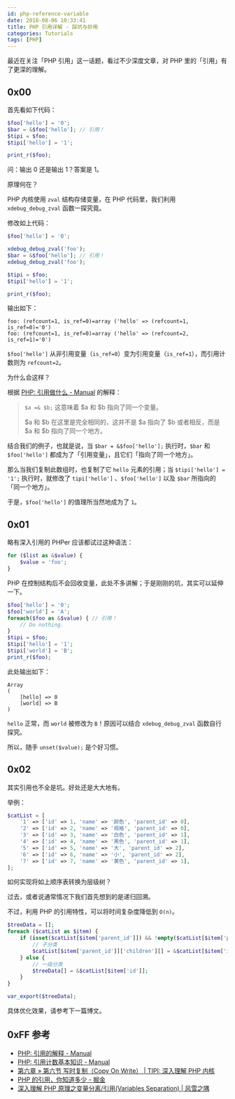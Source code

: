 ```yaml
---
id: php-reference-variable
date: 2018-08-06 10:33:41
title: PHP 引用详解 - 踩坑与妙用
categories: Tutorials
tags: [PHP]
---
```


最近在关注「PHP 引用」这一话题，看过不少深度文章，对 PHP 里的「引用」有了更深的理解。

## 0x00

首先看如下代码：

```php
$foo['hello'] = '0';
$bar = &$foo['hello']; // 引用！
$tipi = $foo;
$tipi['hello'] = '1';

print_r($foo);
```

问：输出 0 还是输出 1？答案是 1。

原理何在？

PHP 内核使用 `zval` 结构存储变量，在 PHP 代码里，我们利用 `xdebug_debug_zval` 函数一探究竟。

修改如上代码：

```php
$foo['hello'] = '0';

xdebug_debug_zval('foo');
$bar = &$foo['hello']; // 引用！
xdebug_debug_zval('foo');

$tipi = $foo;
$tipi['hello'] = '1';

print_r($foo);
```

输出如下：

```
foo: (refcount=1, is_ref=0)=array ('hello' => (refcount=1, is_ref=0)='0')
foo: (refcount=1, is_ref=0)=array ('hello' => (refcount=2, is_ref=1)='0')
```

`$foo['hello']` 从非引用变量（`is_ref=0`）变为引用变量（`is_ref=1`），而引用计数则为 `refcount=2`。

为什么会这样？

根据 [PHP: 引用做什么 - Manual](http://php.net/manual/zh/language.references.whatdo.php) 的解释：

> `$a =& $b;` 这意味着 $a 和 $b 指向了同一个变量。
>
> $a 和 $b 在这里是完全相同的，这并不是 $a 指向了 $b 或者相反，而是 $a 和 $b 指向了同一个地方。

结合我们的例子，也就是说，当 `$bar = &$foo['hello'];` 执行时，`$bar` 和 `$foo['hello']` 都成为了「引用变量」，且它们「指向了同一个地方」。

那么当我们复制此数组时，也复制了它 `hello` 元素的引用；当 `$tipi['hello'] = '1';` 执行时，就修改了 `tipi['hello']` 、`$foo['hello']` 以及 `$bar` 所指向的「同一个地方」。

于是，`$foo['hello']` 的值理所当然地成为了 `1`。

## 0x01

略有深入引用的 PHPer 应该都试过这种语法：

```php
for ($list as &$value) {
    $value = 'foo';
}
```

PHP 在控制结构后不会回收变量，此处不多讲解；于是刚刚的坑，其实可以延伸一下。

```php
$foo['hello'] = '0';
$foo['world'] = 'A';
foreach($foo as &$value) { // 引用！
    // Do nothing.
}
$tipi = $foo;
$tipi['hello'] = '1';
$tipi['world'] = 'B';
print_r($foo);
```

此处输出如下：

```
Array
(
    [hello] => 0
    [world] => B
)
```

`hello` 正常，而 `world` 被修改为 `B`！原因可以结合 `xdebug_debug_zval` 函数自行探究。

所以，随手 `unset($value);` 是个好习惯。

## 0x02

其实引用也不全是坑。好处还是大大地有。

举例：

```php
$catList = [
    '1' => ['id' => 1, 'name' => '颜色', 'parent_id' => 0],
    '2' => ['id' => 2, 'name' => '规格', 'parent_id' => 0],
    '3' => ['id' => 3, 'name' => '白色', 'parent_id' => 1],
    '4' => ['id' => 4, 'name' => '黑色', 'parent_id' => 1],
    '5' => ['id' => 5, 'name' => '大', 'parent_id' => 2],
    '6' => ['id' => 6, 'name' => '小', 'parent_id' => 2],
    '7' => ['id' => 7, 'name' => '黄色', 'parent_id' => 1],
];
```

如何实现将如上顺序表转换为层级树？

过去，或者说通常情况下我们首先想到的是递归回溯。

不过，利用 PHP 的引用特性，可以将时间复杂度降低到 `O(n)`。

```php
$treeData = [];
foreach ($catList as $item) {
    if (isset($catList[$item['parent_id']]) && !empty($catList[$item['parent_id']])) {
        // 子分类
        $catList[$item['parent_id']]['children'][] = &$catList[$item['id']];
    } else {
        // 一级分类
        $treeData[] = &$catList[$item['id']];
    }
}

var_export($treeData);
```

具体优化效果，请参考下一篇博文。

## 0xFF 参考

- [PHP: 引用的解释 - Manual](http://php.net/manual/zh/language.references.php)
- [PHP: 引用计数基本知识 - Manual](http://php.net/manual/zh/features.gc.refcounting-basics.php)
- [第六章 » 第六节 写时复制（Copy On Write） | TIPI: 深入理解 PHP 内核](http://www.php-internals.com/book/?p=chapt06/06-06-copy-on-write)
- [PHP 的引用，你知道多少 - 掘金](https://juejin.im/post/5a33320a5188252970793494)
- [深入理解 PHP 原理之变量分离/引用(Variables Separation) | 风雪之隅](http://www.laruence.com/2008/09/19/520.html)
